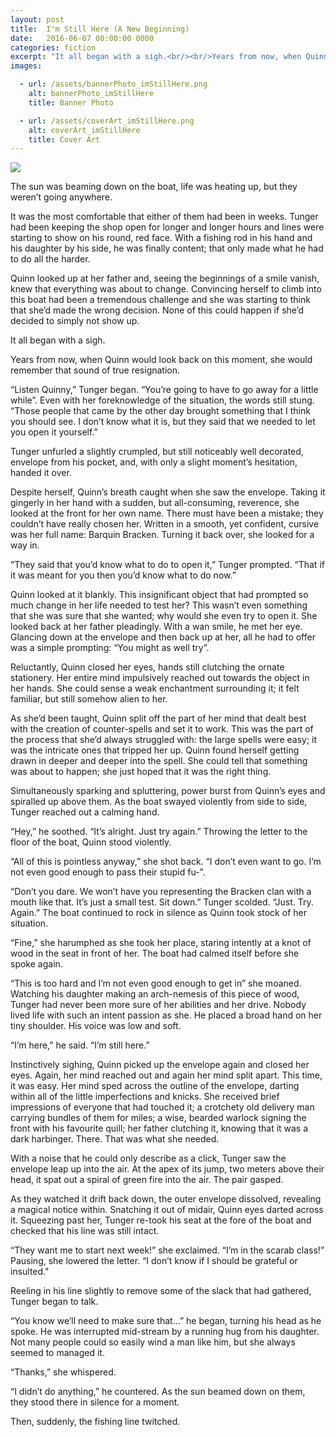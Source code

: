 ```yaml
---
layout: post
title:  I'm Still Here (A New Beginning)
date:   2016-06-07 00:00:00 0000
categories: fiction
excerpt: "It all began with a sigh.<br/><br/>Years from now, when Quinn would look back on this moment, she would remember that sound of true resignation."
images:

  - url: /assets/bannerPhoto_imStillHere.png
    alt: bannerPhoto_imStillHere
    title: Banner Photo

  - url: /assets/coverArt_imStillHere.png
    alt: coverArt_imStillHere
    title: Cover Art
---
```


<img class="bannerPhoto" src="{{ site.url }}/assets/bannerPhoto_imStillHere.png" />

The sun was beaming down on the boat, life was heating up, but they weren’t going anywhere.

It was the most comfortable that either of them had been in weeks. Tunger had been keeping the shop open for longer and longer hours and lines were starting to show on his round, red face. With a fishing rod in his hand and his daughter by his side, he was finally content; that only made what he had to do all the harder.

Quinn looked up at her father and, seeing the beginnings of a smile vanish, knew that everything was about to change. Convincing herself to climb into this boat had been a tremendous challenge and she was starting to think that she’d made the wrong decision. None of this could happen if she’d decided to simply not show up.

It all began with a sigh.

Years from now, when Quinn would look back on this moment, she would remember that sound of true resignation.

“Listen Quinny,” Tunger began. “You’re going to have to go away for a little while”. Even with her foreknowledge of the situation, the words still stung. “Those people that came by the other day brought something that I think you should see. I don’t know what it is, but they said that we needed to let you open it yourself.”

Tunger unfurled a slightly crumpled, but still noticeably well decorated, envelope from his pocket, and, with only a slight moment’s hesitation, handed it over.

Despite herself, Quinn’s breath caught when she saw the envelope. Taking it gingerly in her hand with a sudden, but all-consuming, reverence, she looked at the front for her own name. There must have been a mistake; they couldn’t have really chosen her. Written in a smooth, yet confident, cursive was her full name: Barquin Bracken. Turning it back over, she looked for a way in.

“They said that you’d know what to do to open it,” Tunger prompted. “That if it was meant for you then you’d know what to do now.”

Quinn looked at it blankly. This insignificant object that had prompted so much change in her life needed to test her? This wasn’t even something that she was sure that she wanted; why would she even try to open it. She looked back at her father pleadingly. With a wan smile, he met her eye. Glancing down at the envelope and then back up at her, all he had to offer was a simple prompting: “You might as well try”.

Reluctantly, Quinn closed her eyes, hands still clutching the ornate stationery. Her entire mind impulsively reached out towards the object in her hands. She could sense a weak enchantment surrounding it; it felt familiar, but still somehow alien to her.

As she’d been taught, Quinn split off the part of her mind that dealt best with the creation of counter-spells and set it to work. This was the part of the process that she’d always struggled with: the large spells were easy; it was the intricate ones that tripped her up. Quinn found herself getting drawn in deeper and deeper into the spell. She could tell that something was about to happen; she just hoped that it was the right thing.

Simultaneously sparking and spluttering, power burst from Quinn’s eyes and spiralled up above them. As the boat swayed violently from side to side, Tunger reached out a calming hand.

“Hey,” he soothed. “It’s alright. Just try again.” Throwing the letter to the floor of the boat, Quinn stood violently.

“All of this is pointless anyway,” she shot back. “I don’t even want to go. I’m not even good enough to pass their stupid fu-”.

“Don’t you dare. We won’t have you representing the Bracken clan with a mouth like that. It’s just a small test. Sit down.” Tunger scolded. “Just. Try. Again.” The boat continued to rock in silence as Quinn took stock of her situation.

“Fine,” she harumphed as she took her place, staring intently at a knot of wood in the seat in front of her. The boat had calmed itself before she spoke again.

“This is too hard and I’m not even good enough to get in” she moaned. Watching his daughter making an arch-nemesis of this piece of wood, Tunger had never been more sure of her abilities and her drive. Nobody lived life with such an intent passion as she. He placed a broad hand on her tiny shoulder. His voice was low and soft.

“I’m here,” he said. “I’m still here.”

Instinctively sighing, Quinn picked up the envelope again and closed her eyes. Again, her mind reached out and again her mind split apart. This time, it was easy. Her mind sped across the outline of the envelope, darting within all of the little imperfections and knicks. She received brief impressions of everyone that had touched it; a crotchety old delivery man carrying bundles of them for miles; a wise, bearded warlock signing the front with his favourite quill; her father clutching it, knowing that it was a dark harbinger. There. That was what she needed.

With a noise that he could only describe as a click, Tunger saw the envelope leap up into the air. At the apex of its jump, two meters above their head, it spat out a spiral of green fire into the air. The pair gasped.

As they watched it drift back down, the outer envelope dissolved, revealing a magical notice within. Snatching it out of midair, Quinn eyes darted across it. Squeezing past her, Tunger re-took his seat at the fore of the boat and checked that his line was still intact.

“They want me to start next week!” she exclaimed. “I’m in the scarab class!” Pausing, she lowered the letter. “I don’t know if I should be grateful or insulted."

Reeling in his line slightly to remove some of the slack that had gathered, Tunger began to talk.

“You know we’ll need to make sure that…” he began, turning his head as he spoke. He was interrupted mid-stream by a running hug from his daughter. Not many people could so easily wind a man like him, but she always seemed to managed it.

“Thanks,” she whispered.

“I didn’t do anything,” he countered. As the sun beamed down on them, they stood there in silence for a moment.

Then, suddenly, the fishing line twitched.
